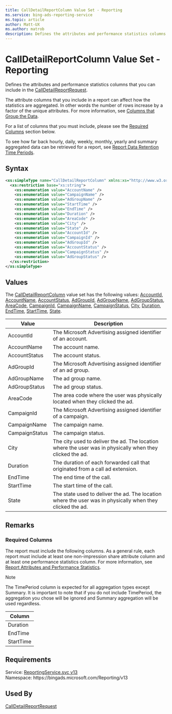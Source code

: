 ```yaml
---
title: CallDetailReportColumn Value Set - Reporting
ms.service: bing-ads-reporting-service
ms.topic: article
author: Matt-UX
ms.author: matrob
description: Defines the attributes and performance statistics columns that you can include in the CallDetailReportRequest.
---
```

# CallDetailReportColumn Value Set - Reporting
Defines the attributes and performance statistics columns that you can include in the [CallDetailReportRequest](calldetailreportrequest.md).

The attribute columns that you include in a report can affect how the statistics are aggregated. In other words the number of rows increase by a factor of the unique attributes. For more information, see [Columns that Group the Data](../guides/reports.md#columnsdata).

For a list of columns that you must include, please see the [Required Columns](#requiredcolumns) section below.

To see how far back hourly, daily, weekly, monthly, yearly and summary aggregated data can be retrieved for a report, see [Report Data Retention Time Periods](../guides/report-data-retention-time-periods.md).

## Syntax
```xml
<xs:simpleType name="CallDetailReportColumn" xmlns:xs="http://www.w3.org/2001/XMLSchema">
  <xs:restriction base="xs:string">
    <xs:enumeration value="AccountName" />
    <xs:enumeration value="CampaignName" />
    <xs:enumeration value="AdGroupName" />
    <xs:enumeration value="StartTime" />
    <xs:enumeration value="EndTime" />
    <xs:enumeration value="Duration" />
    <xs:enumeration value="AreaCode" />
    <xs:enumeration value="City" />
    <xs:enumeration value="State" />
    <xs:enumeration value="AccountId" />
    <xs:enumeration value="CampaignId" />
    <xs:enumeration value="AdGroupId" />
    <xs:enumeration value="AccountStatus" />
    <xs:enumeration value="CampaignStatus" />
    <xs:enumeration value="AdGroupStatus" />
  </xs:restriction>
</xs:simpleType>
```

## <a name="values"></a>Values

The [CallDetailReportColumn](calldetailreportcolumn.md) value set has the following values: [AccountId](#accountid), [AccountName](#accountname), [AccountStatus](#accountstatus), [AdGroupId](#adgroupid), [AdGroupName](#adgroupname), [AdGroupStatus](#adgroupstatus), [AreaCode](#areacode), [CampaignId](#campaignid), [CampaignName](#campaignname), [CampaignStatus](#campaignstatus), [City](#city), [Duration](#duration), [EndTime](#endtime), [StartTime](#starttime), [State](#state).

|Value|Description|
|-----------|---------------|
|<a name="accountid"></a>AccountId|The Microsoft Advertising assigned identifier of an account.|
|<a name="accountname"></a>AccountName|The account name.|
|<a name="accountstatus"></a>AccountStatus|The account status.|
|<a name="adgroupid"></a>AdGroupId|The Microsoft Advertising assigned identifier of an ad group.|
|<a name="adgroupname"></a>AdGroupName|The ad group name.|
|<a name="adgroupstatus"></a>AdGroupStatus|The ad group status.|
|<a name="areacode"></a>AreaCode|The area code where the user was physically located when they clicked the ad.|
|<a name="campaignid"></a>CampaignId|The Microsoft Advertising assigned identifier of a campaign.|
|<a name="campaignname"></a>CampaignName|The campaign name.|
|<a name="campaignstatus"></a>CampaignStatus|The campaign status.|
|<a name="city"></a>City|The city used to deliver the ad. The location where the user was in physically when they clicked the ad.|
|<a name="duration"></a>Duration|The duration of each forwarded call that originated from a call ad extension.|
|<a name="endtime"></a>EndTime|The end time of the call.|
|<a name="starttime"></a>StartTime|The start time of the call.|
|<a name="state"></a>State|The state used to deliver the ad. The location where the user was in physically when they clicked the ad.|

## <a name="remarks"></a>Remarks
### <a name="requiredcolumns"></a>Required Columns
The report must include the following columns. As a general rule, each report must include at least one non-impression share attribute column and at least one performance statistics column. For more information, see [Report Attributes and Performance Statistics](../guides/report-attributes-performance-statistics.md).

> [!NOTE]
> The TimePeriod column is expected for all aggregation types except Summary. It is important to note that if you do not include TimePeriod, the aggregation you chose will be ignored and Summary aggregation will be used regardless.

|Column|
|----------|
|Duration|
|EndTime|
|StartTime|

## Requirements
Service: [ReportingService.svc v13](https://reporting.api.bingads.microsoft.com/Api/Advertiser/Reporting/v13/ReportingService.svc)  
Namespace: https\://bingads.microsoft.com/Reporting/v13  

## Used By
[CallDetailReportRequest](calldetailreportrequest.md)  
